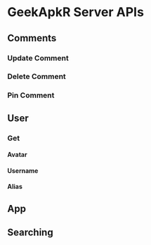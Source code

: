 # GeekApkR Server APIs

## Comments

### Update Comment

### Delete Comment

### Pin Comment

## User

### Get

#### Avatar

#### Username

#### Alias

## App

## Searching
